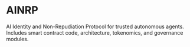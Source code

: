 # AINRP
AI Identity and Non-Repudiation Protocol for trusted autonomous agents. Includes smart contract code, architecture, tokenomics, and governance modules.

